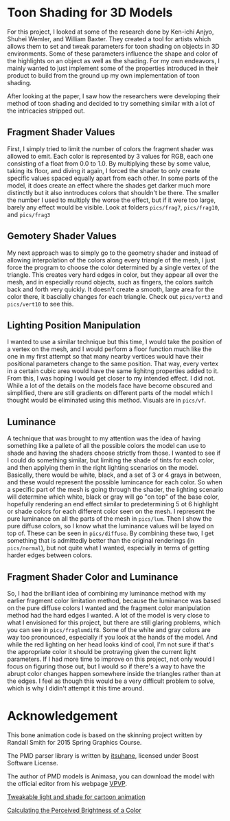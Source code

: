# Toon Shading for 3D Models

For this project, I looked at some of the research done by Ken-ichi Anjyo,
Shuhei Wemler, and William Baxter. They created a tool for artists which
allows them to set and tweak parameters for toon shading on objects in 3D
environments. Some of these parameters influence the shape and color of the
highlights on an object as well as the shading. For my own endeavors, I mainly
wanted to just implement some of the properties introduced in their product
to build from the ground up my own implementation of toon shading.

After looking at the paper, I saw how the researchers were developing their
method of toon shading and decided to try something similar with a lot of the
intricacies stripped out.

## Fragment Shader Values

First, I simply tried to limit the number of colors the fragment shader was allowed
to emit. Each color is represented by 3 values for RGB, each one consisting of a float
from 0.0 to 1.0. By multiplying these by some value, taking its floor, and diving it again,
I forced the shader to only create specific values spaced equally apart from each other.
In some parts of the model, it does create an effect where the shades get darker much more
distinctly but it also inntroduces colors that shouldn't be there. The smaller the number
I used to multiply the worse the effect, but if it were too large, barely any effect would
be visible. Look at folders ``pics/frag7``, ``pics/frag10``, and ``pics/frag3``

## Gemotery Shader Values

My next approach was to simply go to the geometry shader and instead of allowing interpolation
of the colors along every triangle of the mesh, I just force the program to choose the color
determined by a single vertex of the triangle. This creates very hard edges in color, but they
appear all over the mesh, and in especially round objects, such as fingers, the colors switch
back and forth very quickly. It doesn't create a smooth, large area for the color there, it bascially
changes for each triangle. Check out ``pics/vert3`` and ``pics/vert10`` to see this.

## Lighting Position Manipulation

I wanted to use a similar technique but this time, I would take the position of a vertex on the mesh,
and I would perform a floor function much like the one in my first attempt so that many nearby vertices
would have their positional parameters change to the same position. That way, every vertex in a
certain cubic area would have the same lighitng properties added to it. From this, I was hoping
I would get closer to my intended effect. I did not. While a lot of the details on the models face
have become obscured and simplified, there are still gradients on different parts of the model
which I thought would be eliminated using this method. Visuals are in ``pics/vf``.

## Luminance

A technique that was brought to my attention was the idea of having something like a pallete of
all the possible colors the model can use to shade and having the shaders choose strictly from those.
I wanted to see if I could do something similar, but limiting the shade of tints for each color,
and then applying them in the right lighting scenarios on the model. Basically, there would be
white, black, and a set of 3 or 4 grays in between, and these would represent the possible
lumincance for each color. So when a specific part of the mesh is going through the shader,
the lighting scenario will determine which white, black or gray will go "on top" of the base color,
hopefully rendering an end effect similar to predetermining 5 ot 6 highlight or shade colors
for each different color seen on the mesh. I represent the pure luminance on all the parts of the
mesh in ``pics/lum``. Then I show the pure diffuse colors, so I know what the luminance values will
be layed on top of. These can be seen in ``pics/diffuse``. By combining these two, I get something
that is admittedly better than the original renderings (in ``pics/normal``), but not quite what
I wanted, especially in terms of getting harder edges between colors.

## Fragment Shader Color and Luminance

So, I had the brilliant idea of combining my luminance method with my earlier fragment color
limitation method, because the luminance was based on the pure diffuse colors I wanted and the
fragment color manipulation method had the hard edges I wanted. A lot of the model is very 
close to what I envisioned for this project, but there are still glaring problems, which you
can see in ``pics/fraglumdif8``. Some of the white and gray colors are way too pronounced,
especially if you look at the hands of the model. And while the red lighting on her head looks
kind of cool, I'm not sure if that's the appropriate color it should be protraying given the
current light parameters. If I had more time to improve on this project, not only would I
focus on figuring those out, but I would so if there's a way to have the abrupt color changes
happen somewhere inside the triangles rather than at the edges. I feel as though this would
be a very difficult problem to solve, which is why I didin't attempt it this time around.

# Acknowledgement 

This bone animation code is based on the skinning project written by
Randall Smith for 2015 Spring Graphics Course.

The PMD parser library is written by
[itsuhane](https://github.com/itsuhane/libmmd), licensed under Boost Software
License.

The author of PMD models is Animasa, you can download the model with the
official editor from his webpage [VPVP](http://www.geocities.jp/higuchuu4/index_e.htm).

[Tweakable light and shade for cartoon animation](http://dl.acm.org/citation.cfm?doid=1124728.1124750)

[Calculating the Perceived Brightness of a Color](http://www.nbdtech.com/Blog/archive/2008/04/27/Calculating-the-Perceived-Brightness-of-a-Color.aspx)
